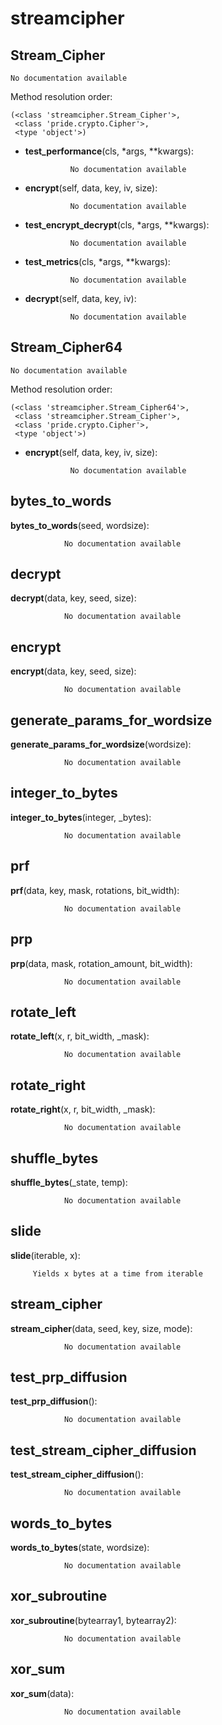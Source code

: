 streamcipher
==============



Stream_Cipher
--------------

	No documentation available


Method resolution order: 

	(<class 'streamcipher.Stream_Cipher'>,
	 <class 'pride.crypto.Cipher'>,
	 <type 'object'>)

- **test_performance**(cls, *args, **kwargs):

				No documentation available


- **encrypt**(self, data, key, iv, size):

				No documentation available


- **test_encrypt_decrypt**(cls, *args, **kwargs):

				No documentation available


- **test_metrics**(cls, *args, **kwargs):

				No documentation available


- **decrypt**(self, data, key, iv):

				No documentation available


Stream_Cipher64
--------------

	No documentation available


Method resolution order: 

	(<class 'streamcipher.Stream_Cipher64'>,
	 <class 'streamcipher.Stream_Cipher'>,
	 <class 'pride.crypto.Cipher'>,
	 <type 'object'>)

- **encrypt**(self, data, key, iv, size):

				No documentation available


bytes_to_words
--------------

**bytes_to_words**(seed, wordsize):

				No documentation available


decrypt
--------------

**decrypt**(data, key, seed, size):

				No documentation available


encrypt
--------------

**encrypt**(data, key, seed, size):

				No documentation available


generate_params_for_wordsize
--------------

**generate_params_for_wordsize**(wordsize):

				No documentation available


integer_to_bytes
--------------

**integer_to_bytes**(integer, _bytes):

				No documentation available


prf
--------------

**prf**(data, key, mask, rotations, bit_width):

				No documentation available


prp
--------------

**prp**(data, mask, rotation_amount, bit_width):

				No documentation available


rotate_left
--------------

**rotate_left**(x, r, bit_width, _mask):

				No documentation available


rotate_right
--------------

**rotate_right**(x, r, bit_width, _mask):

				No documentation available


shuffle_bytes
--------------

**shuffle_bytes**(_state, temp):

				No documentation available


slide
--------------

**slide**(iterable, x):

		 Yields x bytes at a time from iterable 


stream_cipher
--------------

**stream_cipher**(data, seed, key, size, mode):

				No documentation available


test_prp_diffusion
--------------

**test_prp_diffusion**():

				No documentation available


test_stream_cipher_diffusion
--------------

**test_stream_cipher_diffusion**():

				No documentation available


words_to_bytes
--------------

**words_to_bytes**(state, wordsize):

				No documentation available


xor_subroutine
--------------

**xor_subroutine**(bytearray1, bytearray2):

				No documentation available


xor_sum
--------------

**xor_sum**(data):

				No documentation available
